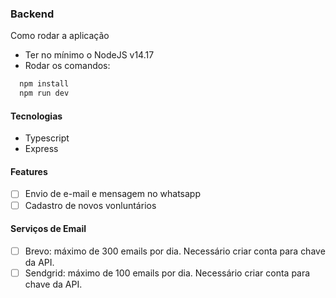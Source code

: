 ### Backend

Como rodar a aplicação
 - Ter no mínimo o NodeJS v14.17
 - Rodar os comandos:
```bash
  npm install
  npm run dev
```

#### Tecnologias
 - Typescript
 - Express

#### Features
- [ ] Envio de e-mail e mensagem no whatsapp
- [ ] Cadastro de novos vonluntários

#### Serviços de Email
-[ ] Brevo: máximo de 300 emails por dia. Necessário criar conta para chave da API.
-[ ] Sendgrid: máximo de 100 emails por dia. Necessário criar conta para chave da API.
